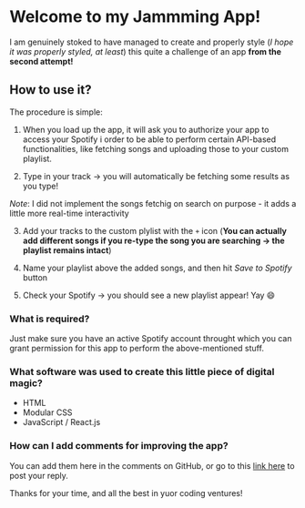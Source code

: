 # Welcome to my Jammming App!

I am genuinely stoked to have managed to create and properly style (*I hope it was properly styled, at least*) this quite a challenge of an app **from the second attempt!**

## How to use it?

The procedure is simple:

1. When you load up the app, it will ask you to authorize your app to access your Spotify i order to be able to perform certain API-based functionalities, like fetching songs and uploading those to your custom playlist.

2. Type in your track -> you will automatically be fetching some results as you type!

*Note*: I did not implement the songs fetchig on search on purpose - it adds a little more real-time interactivity

3. Add your tracks to the custom plylist with the `+` icon (**You can actually add different songs if you re-type the song you are searching -> the playlist remains intact**)

4. Name your playlist above the added songs, and then hit *Save to Spotify* button

5. Check your Spotify -> you should see a new playlist appear! Yay :smile:

### What is required?

Just make sure you have an active Spotify account throught which you can grant permission for this app to perform the above-mentioned stuff.

### What software was used to create this little piece of digital magic?

- HTML
- Modular CSS
- JavaScript / React.js

### How can I add comments for improving the app?

You can add them here in the comments on GitHub, or go to this [link here](https://discuss.codecademy.com/t/my-jammming-project/810692) to post your reply.

Thanks for your time, and all the best in yuor coding ventures!